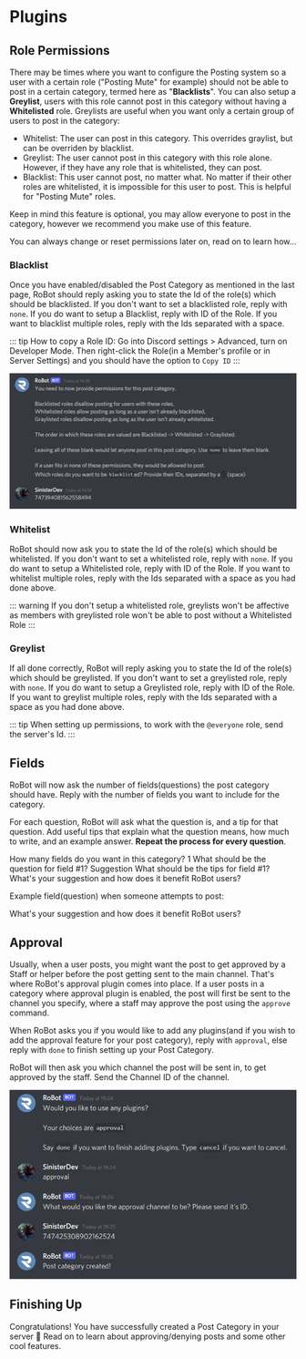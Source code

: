 # Plugins

## Role Permissions

There may be times where you want to configure the Posting system so a user with a certain role ("Posting Mute" for example) should not be able to post in a certain category, termed here as "**Blacklists**".  You can also setup a **Greylist**, users with this role cannot post in this category without having a **Whitelisted** role. Greylists are useful when you want only a certain group of users to post in the category:
* Whitelist: The user can post in this category. This overrides graylist, but can be overriden by blacklist.
* Greylist: The user cannot post in this category with this role alone. However, if they have any role that is whitelisted, they can post.
* Blacklist: This user cannot post, no matter what. No matter if their other roles are whitelisted, it is impossible for this user to post. This is helpful for "Posting Mute" roles.

Keep in mind this feature is optional, you may allow everyone to post in the category, however we recommend you make use of this feature.

You can always change or reset permissions later on, read on to learn how...

### Blacklist

Once you have enabled/disabled the Post Category as mentioned in the last page, RoBot should reply asking you to state the Id of the role(s) which should be blacklisted. If you don't want to set a blacklisted role, reply with `none`. If you do want to setup a Blacklist, reply with ID of the Role. If you want to blacklist multiple roles, reply with the Ids separated with a space.

::: tip
How to copy a Role ID: Go into Discord settings > Advanced, turn on Developer Mode. Then right-click the Role(in a Member's profile or in Server Settings) and you should have the option to `Copy ID`
:::

![BlacklistRoleExample](./images/blacklist_user.png)

### Whitelist

RoBot should now ask you to state the Id of the role(s) which should be whitelisted. If you don't want to set a whitelisted role, reply with `none`. If you do want to setup a Whitelisted role, reply with ID of the Role. If you want to whitelist multiple roles, reply with the Ids separated with a space as you had done above.

::: warning
If you don't setup a whitelisted role, greylists won't be affective as members with greylisted role won't be able to post without a Whitelisted Role
:::

### Greylist

If all done correctly, RoBot will reply asking you to state the Id of the role(s) which should be greylisted. If you don't want to set a greylisted role, reply with `none`. If you do want to setup a Greylisted role, reply with ID of the Role. If you want to greylist multiple roles, reply with the Ids separated with a space as you had done above.

::: tip
When setting up permissions, to work with the `@everyone` role, send the server's Id.
:::

## Fields

RoBot will now ask the number of fields(questions) the post category should have. Reply with the number of fields you want to include for the category.

For each question, RoBot will ask what the question is, and a tip for that question. Add useful tips that explain what the question means, how much to write, and an example answer. **Repeat the process for every question**.


<div is="discord-messages">
	<discord-message profile="robot">
		How many fields do you want in this category?
	</discord-message>
	<discord-message profile="yankue">
		1
	</discord-message>
    <discord-message profile="robot">
        What should be the question for field #1?
    </discord-message>
	<discord-message profile="yankue">
		Suggestion
	</discord-message>
    <discord-message profile="robot">
        What should be the tips for field #1?
    </discord-message>
    <discord-message profile="yankue">
		What's your suggestion and how does it benefit RoBot users?
	</discord-message>
</div>

Example field(question) when someone attempts to post:

<div is="discord-messages">
<discord-message profile="robot">
	<discord-embed slot="embeds" color="#0099ff" title="Field #1">
		<embed-field title="Suggestion">
			What's your suggestion and how does it benefit RoBot users?
		</embed-field>
	</discord-embed>
</discord-message>
</div>

## Approval

Usually, when a user posts, you might want the post to get approved by a Staff or helper before the post getting sent to the main channel. That's where RoBot's approval plugin comes into place. If a user posts in a category where approval plugin is enabled, the post will first be sent to the channel you specify, where a staff may approve the post using the `approve` command.

When RoBot asks you if you would like to add any plugins(and if you wish to add the approval feature for your post category), reply with `approval`, else reply with `done` to finish setting up your Post Category.

RoBot will then ask you which channel the post will be sent in, to get approved by the staff. Send the Channel ID of the channel.

![ApprovalExample](./images/approval.png)

## Finishing Up

Congratulations! You have successfully created a Post Category in your server 🎉 Read on to learn about approving/denying posts and some other cool features.